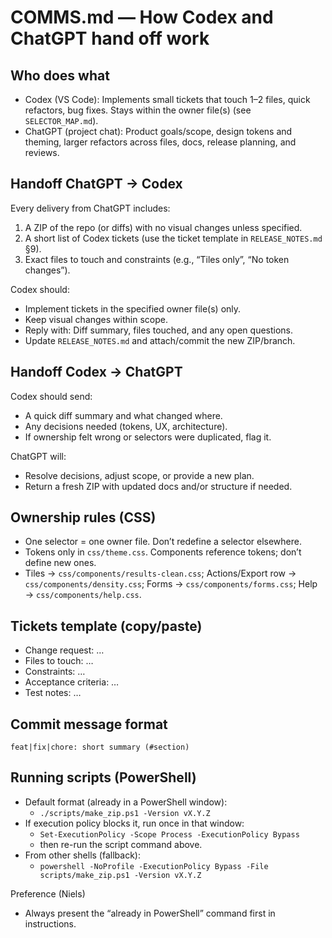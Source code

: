 # COMMS.md — How Codex and ChatGPT hand off work

## Who does what
- Codex (VS Code): Implements small tickets that touch 1–2 files, quick refactors, bug fixes. Stays within the owner file(s) (see `SELECTOR_MAP.md`).
- ChatGPT (project chat): Product goals/scope, design tokens and theming, larger refactors across files, docs, release planning, and reviews.

## Handoff ChatGPT → Codex
Every delivery from ChatGPT includes:
1) A ZIP of the repo (or diffs) with no visual changes unless specified.
2) A short list of Codex tickets (use the ticket template in `RELEASE_NOTES.md` §9).
3) Exact files to touch and constraints (e.g., “Tiles only”, “No token changes”).

Codex should:
- Implement tickets in the specified owner file(s) only.
- Keep visual changes within scope.
- Reply with: Diff summary, files touched, and any open questions.
- Update `RELEASE_NOTES.md` and attach/commit the new ZIP/branch.

## Handoff Codex → ChatGPT
Codex should send:
- A quick diff summary and what changed where.
- Any decisions needed (tokens, UX, architecture).
- If ownership felt wrong or selectors were duplicated, flag it.

ChatGPT will:
- Resolve decisions, adjust scope, or provide a new plan.
- Return a fresh ZIP with updated docs and/or structure if needed.

## Ownership rules (CSS)
- One selector = one owner file. Don’t redefine a selector elsewhere.
- Tokens only in `css/theme.css`. Components reference tokens; don’t define new ones.
- Tiles → `css/components/results-clean.css`; Actions/Export row → `css/components/density.css`; Forms → `css/components/forms.css`; Help → `css/components/help.css`.

## Tickets template (copy/paste)
- Change request: …  
- Files to touch: …  
- Constraints: …  
- Acceptance criteria: …  
- Test notes: …

## Commit message format
`feat|fix|chore: short summary (#section)`

## Running scripts (PowerShell)
- Default format (already in a PowerShell window):
  - `./scripts/make_zip.ps1 -Version vX.Y.Z`
- If execution policy blocks it, run once in that window:
  - `Set-ExecutionPolicy -Scope Process -ExecutionPolicy Bypass`
  - then re-run the script command above.
- From other shells (fallback):
  - `powershell -NoProfile -ExecutionPolicy Bypass -File scripts/make_zip.ps1 -Version vX.Y.Z`

Preference (Niels)
- Always present the “already in PowerShell” command first in instructions.

